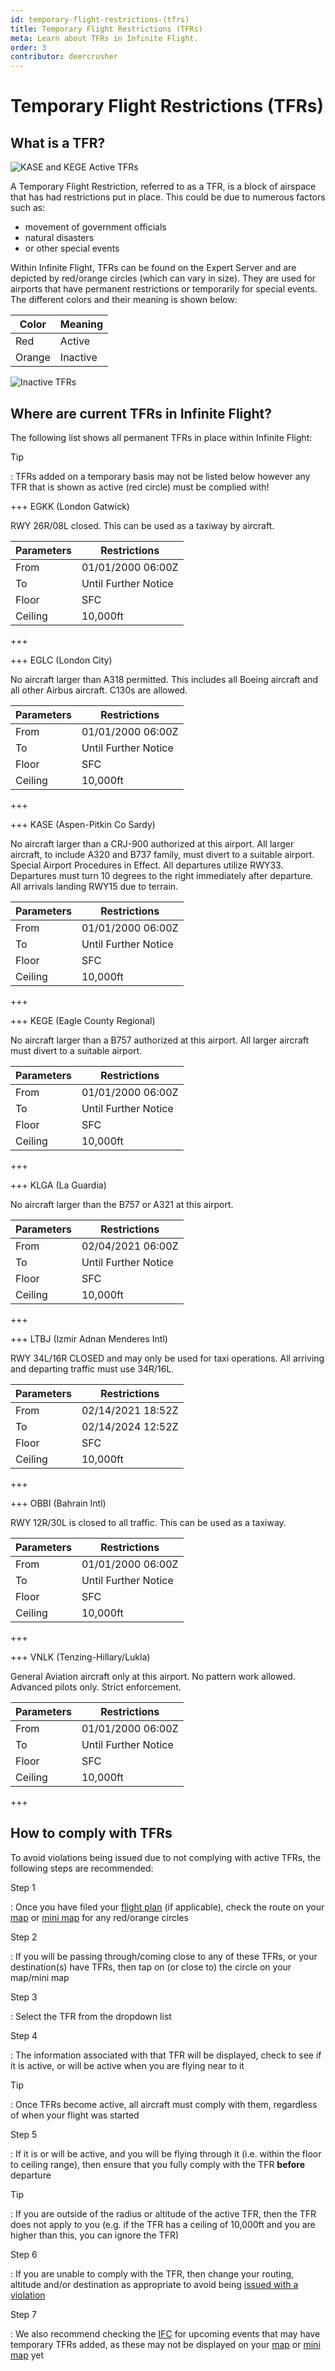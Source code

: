 ```yaml
---
id: temporary-flight-restrictions-(tfrs)
title: Temporary Flight Restrictions (TFRs)
meta: Learn about TFRs in Infinite Flight.
order: 3
contributor: deercrusher
---
```



# Temporary Flight Restrictions (TFRs)       



## What is a TFR?

![KASE and KEGE Active TFRs](_images/manual/frames/tfr.png)



A Temporary Flight Restriction, referred to as a TFR, is a block of airspace that has had restrictions put in place. This could be due to numerous factors such as:



- movement of government officials
- natural disasters
- or other special events



Within Infinite Flight, TFRs can be found on the Expert Server and are depicted by red/orange circles (which can vary in size). They are used for airports that have permanent restrictions or temporarily for special events. The different colors and their meaning is shown below:



| Color  | Meaning  |
| ------ | -------- |
| Red    | Active   |
| Orange | Inactive |



![Inactive TFRs](_images/manual/frames/tfr-2.png)



## Where are current TFRs in Infinite Flight?



The following list shows all permanent TFRs in place within Infinite Flight:



Tip

: TFRs added on a temporary basis may not be listed below however any TFR that is shown as active (red circle) must be complied with!



+++ EGKK (London Gatwick)

RWY 26R/08L closed. This can be used as a taxiway by aircraft.

| Parameters | Restrictions         |
| ---------- | -------------------- |
| From       | 01/01/2000 06:00Z    |
| To         | Until Further Notice |
| Floor      | SFC                  |
| Ceiling    | 10,000ft             |

+++



+++ EGLC (London City)

No aircraft larger than A318 permitted. This includes all Boeing aircraft and all other Airbus aircraft. C130s are allowed.

| Parameters | Restrictions         |
| ---------- | -------------------- |
| From       | 01/01/2000 06:00Z    |
| To         | Until Further Notice |
| Floor      | SFC                  |
| Ceiling    | 10,000ft             |

+++



+++ KASE (Aspen-Pitkin Co Sardy)

No aircraft larger than a CRJ-900 authorized at this airport. All larger aircraft, to include A320 and B737 family, must divert to a suitable airport. Special Airport Procedures in Effect. All departures utilize RWY33. Departures must turn 10 degrees to the right immediately after departure. All arrivals landing RWY15 due to terrain. 

| Parameters | Restrictions         |
| ---------- | -------------------- |
| From       | 01/01/2000 06:00Z    |
| To         | Until Further Notice |
| Floor      | SFC                  |
| Ceiling    | 10,000ft             |

+++



+++ KEGE (Eagle County Regional)

No aircraft larger than a B757 authorized at this airport. All larger aircraft must divert to a suitable airport.

| Parameters | Restrictions         |
| ---------- | -------------------- |
| From       | 01/01/2000 06:00Z    |
| To         | Until Further Notice |
| Floor      | SFC                  |
| Ceiling    | 10,000ft             |

+++



+++ KLGA (La Guardia)

No aircraft larger than the B757 or A321 at this airport.

| Parameters | Restrictions         |
| ---------- | -------------------- |
| From       | 02/04/2021 06:00Z    |
| To         | Until Further Notice |
| Floor      | SFC                  |
| Ceiling    | 10,000ft             |

+++



+++ LTBJ (Izmir Adnan Menderes Intl)

RWY 34L/16R CLOSED and may only be used for taxi operations. All arriving and departing traffic must use 34R/16L.

| Parameters | Restrictions      |
| ---------- | ----------------- |
| From       | 02/14/2021 18:52Z |
| To         | 02/14/2024 12:52Z |
| Floor      | SFC               |
| Ceiling    | 10,000ft          |

+++



+++ OBBI (Bahrain Intl)

RWY 12R/30L is closed to all traffic. This can be used as a taxiway.

| Parameters | Restrictions         |
| ---------- | -------------------- |
| From       | 01/01/2000 06:00Z    |
| To         | Until Further Notice |
| Floor      | SFC                  |
| Ceiling    | 10,000ft             |

+++



+++ VNLK (Tenzing-Hillary/Lukla)

General Aviation aircraft only at this airport. No pattern work allowed. Advanced pilots only. Strict enforcement. 

| Parameters | Restrictions         |
| ---------- | -------------------- |
| From       | 01/01/2000 06:00Z    |
| To         | Until Further Notice |
| Floor      | SFC                  |
| Ceiling    | 10,000ft             |

+++



## How to comply with TFRs

To avoid violations being issued due to not complying with active TFRs, the following steps are recommended:



Step 1

: Once you have filed your [flight plan](/guide/getting-started/pilot-user-interface/flight-planning#flight-planning) (if applicable), check the route on your [map](/guide/getting-started/pilot-user-interface/flight-planning#map) or [mini map](/guide/getting-started/pilot-user-interface/flight-planning#mini-map) for any red/orange circles



Step 2

: If you will be passing through/coming close to any of these TFRs, or your destination(s) have TFRs, then tap on (or close to) the circle on your map/mini map



Step 3

: Select the TFR from the dropdown list



Step 4

: The information associated with that TFR will be displayed, check to see if it is active, or will be active when you are flying near to it



Tip

: Once TFRs become active, all aircraft must comply with them, regardless of when your flight was started



Step 5

: If it is or will be active, and you will be flying through it (i.e. within the floor to ceiling range), then ensure that you fully comply with the TFR **before** departure



Tip

: If you are outside of the radius or altitude of the active TFR, then the TFR does not apply to you (e.g. if the TFR has a ceiling of 10,000ft and you are higher than this, you can ignore the TFR) 



Step 6

: If you are unable to comply with the TFR, then change your routing, altitude and/or destination as appropriate to avoid being [issued with a violation](/guide/getting-started/pilot-user-interface/violation-reasons#failure-to-follow-tfr)



Step 7

: We also recommend checking the [IFC](https://community.infiniteflight.com) for upcoming events that may have temporary TFRs added, as these may not be displayed on your [map](/guide/getting-started/pilot-user-interface/flight-planning#map) or [mini map](/guide/getting-started/pilot-user-interface/flight-planning#mini-map) yet
